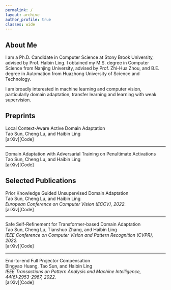 ```yaml
---
permalink: /
layout: archive
author_profile: true
classes: wide
---
```





## About Me

I am a Ph.D. Candidate in Computer Science at <a1 href="https://www.cs.stonybrook.edu/" target="_blank" rel="nofollow">Stony Brook University</a1>, advised by <a1 href="https://www3.cs.stonybrook.edu/~hling/" target="_blank" rel="nofollow">Prof. Haibin Ling</a1>. I obtained my M.S. degree in Computer Science from Nanjing University, advised by <a1 href="https://cs.nju.edu.cn/zhouzh/" target="_blank" rel="nofollow">Prof. Zhi-Hua Zhou</a1>, and B.E. degree in Automation from Huazhong University of Science and Technology.

I am broadly interested in machine learning and computer vision, particularly domain adaptation, transfer learning and learning with weak supervision. 


## Preprints
<div class="publication">          
   <link rel="stylesheet" href="/assets/css/my.css"> 
   <div class="text">         
     <div class="title">Local Context-Aware Active Domain Adaptation</div>         
     <div class="authors"><a2>Tao Sun</a2>, Cheng Lu, and Haibin Ling </div> 
     [<a1 href="https://arxiv.org/abs/2208.12856" target="_blank" rel="nofollow">arXiv</a1>][<a1 href="https://github.com/tsun/LADA" target="_blank" rel="nofollow">Code</a1>]  
   </div>         
 </div> 

---

<div class="publication">          
   <link rel="stylesheet" href="/assets/css/my.css">         
   <div class="text">         
     <div class="title">Domain Adaptation with Adversarial Training on Penultimate Activations</div>       
     <div class="authors"><a2>Tao Sun</a2>, Cheng Lu, and Haibin Ling </div> 
     [<a1 href="https://arxiv.org/abs/2208.12853" target="_blank" rel="nofollow">arXiv</a1>][<a1 href="https://github.com/tsun/APA" target="_blank" rel="nofollow">Code</a1>]    
   </div>         
 </div> 


## Selected Publications

<div class="publication">          
   <link rel="stylesheet" href="/assets/css/my.css">        
   <div class="text">         
     <div class="title">Prior Knowledge Guided Unsupervised Domain Adaptation</div>         
     <div class="authors"><a2>Tao Sun</a2>, Cheng Lu, and Haibin Ling </div>         
     <div> <em>European Conference on Computer Vision (ECCV), 2022.</em> </div> 
     [<a1 href="https://arxiv.org/abs/2207.08877" target="_blank" rel="nofollow">arXiv</a1>][<a1 href="https://github.com/tsun/KUDA" target="_blank" rel="nofollow">Code</a1>]       
   </div>         
 </div> 

---

<div class="publication">          
   <link rel="stylesheet" href="/assets/css/my.css">        
   <div class="text">         
     <div class="title">Safe Self-Refinement for Transformer-based Domain Adaptation</div>         
     <div class="authors"><a2>Tao Sun</a2>, Cheng Lu, Tianshuo Zhang, and Haibin Ling </div>         
     <div> <em>IEEE Conference on Computer Vision and Pattern Recognition (CVPR), 2022.</em> </div>
     [<a1 href="https://arxiv.org/abs/2204.07683" target="_blank" rel="nofollow">arXiv</a1>][<a1 href="https://github.com/tsun/SSRT" target="_blank" rel="nofollow">Code</a1>]
   </div>         
</div> 

---

<div class="publication">          
   <link rel="stylesheet" href="/assets/css/my.css">        
   <div class="text">         
     <div class="title">End-to-end Full Projector Compensation</div>         
     <div class="authors">Bingyao Huang, <a2>Tao Sun</a2>, and Haibin Ling </div>         
     <div>   <em>IEEE Transactions on Pattern Analysis and Machine Intelligence, 44(6):2953-2967, 2022.</em> </div>
     [<a1 href="https://arxiv.org/abs/2008.00965" target="_blank" rel="nofollow">arXiv</a1>][<a1 href="https://github.com/BingyaoHuang/CompenNeSt-plusplus" target="_blank" rel="nofollow">Code</a1>]
     </div>               
</div> 




